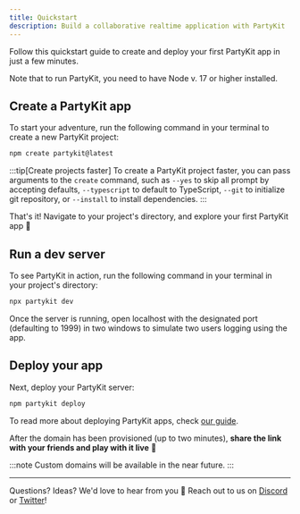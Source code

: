 ```yaml
---
title: Quickstart
description: Build a collaborative realtime application with PartyKit
---
```


Follow this quickstart guide to create and deploy your first PartyKit app in just a few minutes.

Note that to run PartyKit, you need to have Node v. 17 or higher installed.

## Create a PartyKit app

To start your adventure, run the following command in your terminal to create a new PartyKit project:

```bash
npm create partykit@latest
```

:::tip[Create projects faster]
To create a PartyKit project faster, you can pass arguments to the `create` command, such as `--yes` to skip all prompt by accepting defaults, `--typescript` to default to TypeScript, `--git` to initialize git repository, or `--install` to  install dependencies.
:::

That's it! Navigate to your project's directory, and explore your first PartyKit app 🥳

## Run a dev server

To see PartyKit in action, run the following command in your terminal in your project's directory:

```bash
npx partykit dev
```

Once the server is running, open localhost with the designated port (defaulting to 1999) in two windows to simulate two users logging using the app.

## Deploy your app

Next, deploy your PartyKit server:

```bash
npm partykit deploy
```

To read more about deploying PartyKit apps, check <a href="/guides/deploying-your-partykit-server/" target="_blank" rel="noopener noreferrer">our guide</a>.

After the domain has been provisioned (up to two minutes), **share the link with your friends and play with it live** 🥳

:::note
Custom domains will be available in the near future.
:::

---

Questions? Ideas? We'd love to hear from you 🎈 Reach out to us on [Discord](https://discord.gg/KDZb7J4uxJ) or [Twitter](https://twitter.com/partykit_io)!
